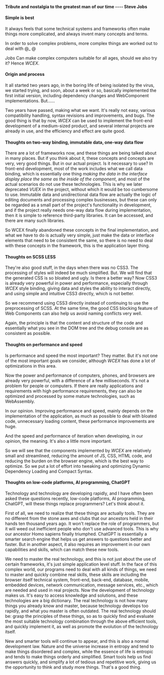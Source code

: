 <!--DESC: {"icon":"assistant"} -->
<p align="center"><svg width=8em src="@/@wcex/doc/assets/jobs.svg" ></svg></p>

#### Tribute and nostalgia to the greatest man of our time ---- **Steve Jobs**

#### Simple is best

It always feels that some technical systems and frameworks often make things more complicated, and always invent many concepts and terms.

In order to solve complex problems, more complex things are worked out to deal with @\_ @

_Jobs_ Can make complex computers suitable for all ages, should we also try it? Hence _WCEX_.

#### Origin and process

It all started two years ago, in the boring life of being isolated by the virus, we started trying, and soon, about a week or so, basically implemented the first initial version, including dependency changes and WebComponent implementations. But......

Two years have passed, making what we want. It's really not easy, various compatibility handling, syntax revisions and improvements, and bugs. The good thing is that by now, _WCEX_ can be used to implement the front-end development of a medium-sized product, and several internal projects are already in use, and the efficiency and effect are quite good.

#### Thoughts on two-way binding, immutable data, one-way data flow

There are a lot of frameworks now, and these things are being talked about in many places. But if you think about it, these concepts and concepts are very, very good things. But in our actual project. Is it necessary to use?
In front-end development, most of the work includes what we call data binding, which is essentially one thing _making the data in the interface display place the same as the inside of the component_, and most of the actual scenarios do not use these technologies.
This is why we later deprecated _VUEX_ in the project, without which it would be too cumbersome to use. Immutable data and unidirectional data flow are actually the logic of editing documents and processing complex businesses, but these can only be regarded as a small part of the project's functionality in development, and if the project really needs one-way data flow during implementation, then it is simple to reference third-party libraries. It can be accessed, and there are many such libraries.

So WCEX finally abandoned these concepts in the final implementation, and what we have to do is actually very simple, just make the data or interface elements that need to be consistent the same, so there is no need to deal with these concepts in the framework, this is the application layer thing.

#### Thoughts on SCSS LESS

They're also good stuff, in the days when there was no CSS3. The processing of styles will indeed be much simplified.
But. We will find that the generated CSS is so bloated and ugly. Is there a better way?
Now CSS3 is already very powerful in power and performance, especially through _WCEX_ style binding, giving data and styles the ability to interact directly, and using simple and intuitive CSS3 directly, which is not better.

So we recommend using CSS3 directly instead of continuing to use the preprocessing of SCSS. At the same time, the good CSS blocking feature of Web Components can also help us avoid naming conflicts very well.

Again, the principle is that the content and structure of the code and essentially what you see in the DOM tree and the debug console are as consistent as possible.

#### Thoughts on performance and speed

Is performance and speed the most important? They matter. But it's not one of the most important goals we consider, although _WCEX_ has done a lot of optimizations in this area.

Now the power and performance of computers, phones, and browsers are already very powerful, with a difference of a few milliseconds. It's not a problem for people or computers. If there are really applications and requirements with high performance requirements, they can also be optimized and processed by some mature technologies, such as WebAssembly.

In our opinion. Improving performance and speed, mainly depends on the implementation of the application, as much as possible to deal with bloated code, unnecessary loading content, these performance improvements are huge.

And the speed and performance of iteration when developing, in our opinion, the meaning. It's also a little more important.

So we will see that the components implemented by _WCEX_ are relatively small and streamlined, reducing the amount of JS, CSS, HTML code, and reducing the burden on the browser engine, which is the best way to optimize. So we put a lot of effort into tweaking and optimizing Dynamic Dependency Loading and Compact Syntax.


#### Thoughts on low-code platforms, AI programming, ChatGPT
Technology and technology are developing rapidly, and I have often been asked these questions recently, low-code platforms, AI programming, ChatGPT, will these things replace programmers? Let's think about it.

First of all, we need to realize that these things are actually tools. They are no different from the stone axes and clubs that our ancestors held in their hands ten thousand years ago. It won't replace the role of programmers, but it will weed out inefficient people who don't use advanced tools. This is why our ancestor Homo sapiens finally triumphed. ChatGPT is essentially a smarter search engine that helps us get answers to questions better and faster. But in another aspect, it also requires an improvement in our own capabilities and skills, which can match these new tools.

We need to master the real technology, and this is not just about the use of certain frameworks, it's just simple application level stuff. In the face of this complex world, our programs need to deal with all kinds of things, we need to master and quickly combine real skills, these skills are including the browser itself technical system, front-end, back-end, database, mobile, embedded devices, network communication, message services, etc., which are needed and used in real projects. Now the development of technology makes us. It's easy to access knowledge and solutions, and these technologies are a big dictionary. The real technology is not how many things you already know and master, because technology develops too rapidly, and what you master is often outdated. The real technology should be: grasp the principles of these things, so as to quickly find and evaluate the most suitable technology combination through the above efficient tools, and quickly implement it, as well as promote the evolution of the technology itself.

New and smarter tools will continue to appear, and this is also a normal development law. Nature and the universe increase in entropy and tend to make things disordered and complex, while the essence of life is entropic and tends to make things orderly and simplified. Smart tools help us find answers quickly, and simplify a lot of tedious and repetitive work, giving us the opportunity to think and study more things. That's a good thing.

